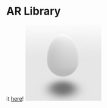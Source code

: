 # AR Library
 it [here](TucoBirth20200422.html)!
	<a href="egg.usdz" rel="ar">
		<img src="egg.png" width=200>
	</a>
